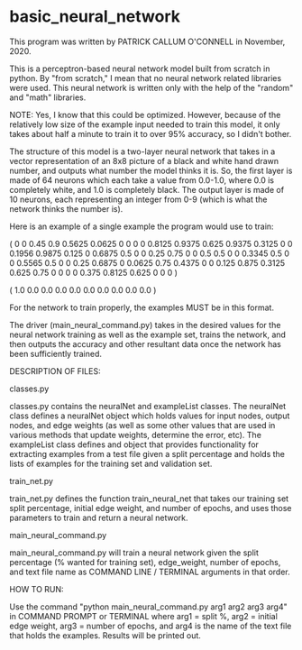 # basic_neural_network

This program was written by PATRICK CALLUM O'CONNELL in November, 2020.

This is a perceptron-based neural network model built from scratch in python. By "from scratch," I mean that no neural network related libraries were used. This neural network is written only with the help of the "random" and "math" libraries.

NOTE: Yes, I know that this could be optimized. However, because of the relatively low size of the example input needed to train this model, it only takes about half a minute to train it to over 95% accuracy, so I didn't bother.

The structure of this model is a two-layer neural network that takes in a vector representation of an 8x8 picture of a black and white hand drawn number, and outputs what number the model thinks it is. So, the first layer is made of 64 neurons which each take a value from 0.0-1.0, where 0.0 is completely white, and 1.0 is completely black. The output layer is made of 10 neurons, each representing an integer from 0-9 (which is what the network thinks the number is).

Here is an example of a single example the program would use to train:

( 0 0 0.45 0.9 0.5625 0.0625 0 0 0 0 0.8125 0.9375 0.625 0.9375 0.3125 0 0 0.1956 0.9875 0.125 0 0.6875 0.5 0 0 0.25 0.75 0 0 0.5 0.5 0 0 0.3345 0.5 0 0 0.5565 0.5 0 0 0.25 0.6875 0 0.0625 0.75 0.4375 0 0 0.125 0.875 0.3125 0.625 0.75 0 0 0 0 0.375 0.8125 0.625 0 0 0 )

( 1.0 0.0 0.0 0.0 0.0 0.0 0.0 0.0 0.0 0.0 )

For the network to train properly, the examples MUST be in this format.

The driver (main_neural_command.py) takes in the desired values for the neural network training as well as the example set, trains the network, and then outputs the accuracy and other resultant data once the network has been sufficiently trained.

DESCRIPTION OF FILES:

classes.py

classes.py contains the neuralNet and exampleList classes. The neuralNet class defines a neuralNet object which holds values for input nodes, output nodes, and edge weights (as well as some other
values that are used in various methods that update weights, determine the error, etc). The exampleList class defines and object that provides functionality for extracting examples from a test file given a split percentage and
holds the lists of examples for the training set and validation set.

train_net.py

train_net.py defines the function train_neural_net that takes our training set split percentage, initial edge weight, and number of epochs, and uses those parameters to train and return a neural network.

main_neural_command.py

main_neural_command.py will train a neural network given the split percentage (% wanted for training set), edge_weight, number of epochs, and text file name as COMMAND LINE / TERMINAL arguments in that order.

HOW TO RUN:

Use the command "python main_neural_command.py arg1 arg2 arg3 arg4" in COMMAND PROMPT or TERMINAL
where arg1 = split %, arg2 = initial edge weight, arg3 = number of epochs, and arg4 is the name of the text file that holds the examples.
Results will be printed out.
